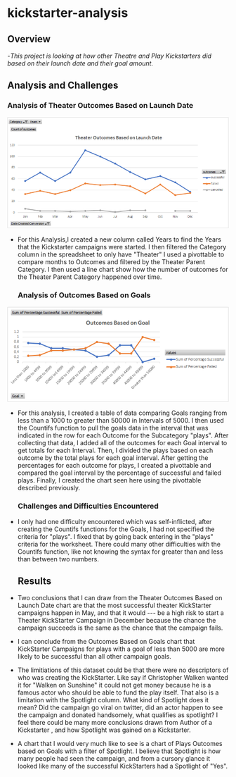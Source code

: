 # kickstarter-analysis
  ## Overview
-*This project is looking at how other Theatre and Play Kickstarters did based on their launch date and their goal amount.*

  ## Analysis and Challenges
  
   ### Analysis of  Theater Outcomes Based on Launch Date
![Theater_Outcomes_vs_Launch.png](https://github.com/AWTENN/kickstarter-analysis/blob/main/Theater_Outcomes_vs_Launch.png)

- For this Analysis,I created a new column called Years to find the Years that the Kickstarter campaigns were started. I then filtered the Category column in the spreadsheet to only have "Theater"  I used a pivottable to compare months to Outcomes and filtered by the Theater Parent Category. I then used a line chart show how the number of outcomes for the Theater Parent Category happened over time. 
          
   ### Analysis of Outcomes Based on Goals
 ![Plays Outcomes_vs_Goals Final.png](https://github.com/AWTENN/kickstarter-analysis/blob/main/Plays%20Outcomes_vs_Goals%20Final.png)
 
- For this analysis, I created a table of data comparing Goals ranging from less than a 1000 to greater than 50000 in Intervals of 5000. I then used the Countifs function to pull the goals data in the interval that was indicated in the row for each Outcome for the Subcategory "plays". After collecting that data, I added all of the outcomes for each Goal interval to get totals for each Interval. Then, I divided the plays based on each outcome by the total plays for each goal interval. After getting the percentages for each outcome for plays, I created a pivottable and compared the goal interval by the percentage of successful and failed plays. Finally, I created the chart seen here using the pivottable described previously.
          
   ### Challenges and Difficulties Encountered
- I only had one difficulty encountered which was self-inflicted, after creating the Countifs functions for the Goals, I had not specified the criteria for "plays". I fixed that by going back entering in the "plays" criteria for the worksheet. There could many other difficulties with the Countifs function, like not knowing the syntax for greater than and less than between two numbers. 
         
  ## Results
   
- Two conclusions that I can draw from the Theater Outcomes Based on Launch Date chart are that the most successful theater KickStarter campaigns happen in May, and that  it would ---  be a high risk to start a Theater KickStarter Campaign in December because the chance the campaign succeeds is the same as the chance that the campaign fails.
 
- I can conclude from the Outcomes Based on Goals chart that KickStarter Campaigns for plays with a goal of less than 5000 are more likely to be successful than all other campaign goals.

- The limitiations of this dataset could be that there were no descriptors of who was creating the KickStarter. Like say if Christopher Walken wanted it for "Walken on Sunshine" it could not get money because he is a famous actor who should be able to fund the play itself. That also is a limitation with the Spotlight column. What kind of Spotlight does it mean? Did the campaign go viral on twitter, did an actor happen to see the campaign and donated handsomely, what qualifies as spotlight? I feel there could be many more conclusions drawn from Author of a Kickstarter , and how Spotlight was gained on a  Kickstarter.

- A chart that I would very much like to see is a chart of Plays Outcomes based on Goals with a filter of Spotlight. I believe that Spotlight is how many people had seen the campaign, and from a cursory glance it looked like many of the successful KickStarters had a Spotlight of "Yes".

      
      
          
          
      

